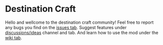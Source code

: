 # Destination Craft
Hello and wellcome to the destination craft community!
Feel free to report any bugs you find on the [issues tab](https://github.com/DestinationCraft/DestinationCraft/issues). Suggest features under [discussions/ideas](https://github.com/DestinationCraft/DestinationCraft/discussions/categories/ideas) channel and tab.
And learn how to use the mod under the [wiki tab](https://github.com/DestinationCraft/DestinationCraft/wiki).
